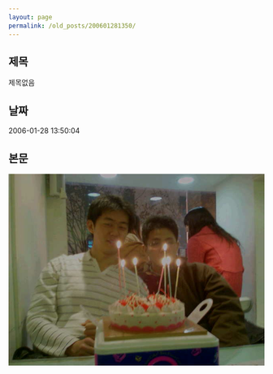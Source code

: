 ```yaml
---
layout: page
permalink: /old_posts/200601281350/
---
```


## 제목
제목없음

## 날짜
2006-01-28 13:50:04

## 본문
![c0003499_13492287.jpg](200601281350/c0003499_13492287.jpg)